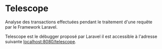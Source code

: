 # Telescope

Analyse des transactions effectuées pendant le traitement d'une requête par le Framework Laravel.

Telescope est le débugger proposé par Laravel il est accessible à l'adresse suivante [localhost:8080/telescope](http://localhost:8080/telescope).